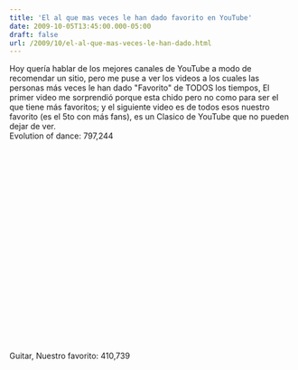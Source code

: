 ```yaml
---
title: 'El al que mas veces le han dado favorito en YouTube'
date: 2009-10-05T13:45:00.000-05:00
draft: false
url: /2009/10/el-al-que-mas-veces-le-han-dado.html
---
```


Hoy quería hablar de los mejores canales de YouTube a modo de recomendar un sitio, pero me puse a ver los videos a los cuales las personas más veces le han dado "Favorito" de TODOS los tiempos, El primer video me sorprendió porque esta chido pero no como para ser el que tiene más favoritos; y el siguiente video es de todos esos nuestro favorito (es el 5to con más fans), es un Clasico de YouTube que no pueden dejar de ver.  
Evolution of dance: 797,244  
<object height="344" width="425">
<param name="movie" value="//www.youtube.com/v/dMH0bHeiRNg&amp;hl=en&amp;fs=1&amp;">
<param name="allowFullScreen" value="true">
<param name="allowscriptaccess" value="always">
<embed src="//www.youtube.com/v/dMH0bHeiRNg&amp;hl=en&amp;fs=1&amp;" type="application/x-shockwave-flash" allowscriptaccess="always" allowfullscreen="true" width="425" height="344">
</object>  
  
  
Guitar, Nuestro favorito: 410,739  
<object height="344" width="425">
<param name="movie" value="//www.youtube.com/v/QjA5faZF1A8&amp;hl=en&amp;fs=1&amp;">
<param name="allowFullScreen" value="true">
<param name="allowscriptaccess" value="always">
<embed src="//www.youtube.com/v/QjA5faZF1A8&amp;hl=en&amp;fs=1&amp;" type="application/x-shockwave-flash" allowscriptaccess="always" allowfullscreen="true" width="425" height="344">
</object>